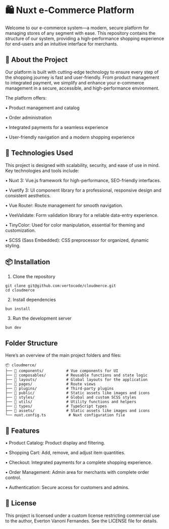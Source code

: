 # 🛍️ Nuxt e-Commerce Platform

Welcome to our e-commerce system—a modern, secure platform for managing stores of any segment with ease. This repository contains the structure of our system, providing a high-performance shopping experience for end-users and an intuitive interface for merchants.

## 📖 About the Project

Our platform is built with cutting-edge technology to ensure every step of the shopping journey is fast and user-friendly. From product management to integrated payment, we simplify and enhance your e-commerce management in a secure, accessible, and high-performance environment.

The platform offers:

•	Product management and catalog

•	Order administration

•	Integrated payments for a seamless experience

•	User-friendly navigation and a modern shopping experience

## 🚀 Technologies Used

This project is designed with scalability, security, and ease of use in mind. Key technologies and tools include:

•	Nuxt 3: Vue.js framework for high-performance, SEO-friendly interfaces.

•	Vuetify 3: UI component library for a professional, responsive design and consistent aesthetics.

•	Vue Router: Route management for smooth navigation.

•	VeeValidate: Form validation library for a reliable data-entry experience.

•	TinyColor: Used for color manipulation, essential for theming and customization.

•	SCSS (Sass Embedded): CSS preprocessor for organized, dynamic styling.

## 📦 Installation

1. Clone the repository

```shell
git clone git@github.com:vertocode/cloudmerce.git
cd cloudmerce
```

2. Install dependencies

```shell
bun install
```

3. Run the development server

```shell
bun dev
```

## Folder Structure

Here’s an overview of the main project folders and files:

```
📦 cloudmerce/
├── 📂 components/          # Vue components for UI
├── 📂 composables/         # Reusable functions and state logic
├── 📂 layouts/             # Global layouts for the application
├── 📂 pages/               # Route views
├── 📂 plugins/             # Third-party plugins
├── 📂 public/              # Static assets like images and icons
├── 📂 styles/              # Global and custom SCSS styles
├── 📂 utils/               # Utility functions and helpers
├── 📂 types/               # TypeScript types
├── 📂 assets/              # Static assets like images and icons
└── nuxt.config.ts          # Nuxt configuration file
```

## 🌟 Features

•	Product Catalog: Product display and filtering.

•	Shopping Cart: Add, remove, and adjust item quantities.

•	Checkout: Integrated payments for a complete shopping experience.

•	Order Management: Admin area for merchants with complete order control.

•	Authentication: Secure access for customers and admins.

## 📜 License

This project is licensed under a custom license restricting commercial use to the author, Everton Vanoni Fernandes. See the LICENSE file for details.
